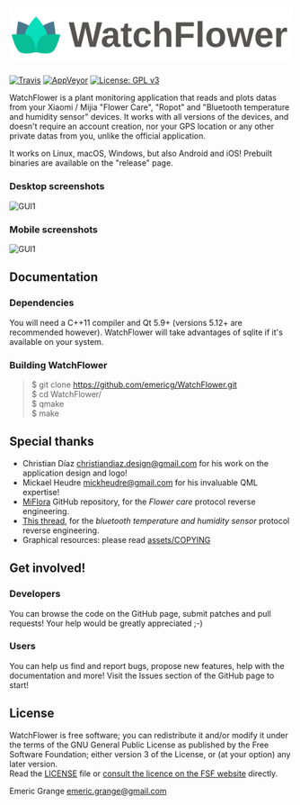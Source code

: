 # ![WatchFlower](assets/android/res/mipmap-xhdpi/splashicon.png)

[![Travis](https://img.shields.io/travis/emericg/WatchFlower.svg?style=flat-square&logo=travis)](https://travis-ci.org/emericg/WatchFlower)
[![AppVeyor](https://img.shields.io/appveyor/ci/emericg/WatchFlower.svg?style=flat-square&logo=appveyor)](https://ci.appveyor.com/project/emericg/watchflower)
[![License: GPL v3](https://img.shields.io/badge/license-GPL%20v3-blue.svg?style=flat-square)](http://www.gnu.org/licenses/gpl-3.0)


WatchFlower is a plant monitoring application that reads and plots datas from your Xiaomi / Mijia "Flower Care", "Ropot" and "Bluetooth temperature and humidity sensor" devices.
It works with all versions of the devices, and doesn't require an account creation, nor your GPS location or any other private datas from you, unlike the official application.

It works on Linux, macOS, Windows, but also Android and iOS! Prebuilt binaries are available on the "release" page.

### Desktop screenshots

![GUI1](https://i.imgur.com/rasL730.png)

### Mobile screenshots

![GUI1](https://i.imgur.com/xSFZ5nB.png)


## Documentation

### Dependencies

You will need a C++11 compiler and Qt 5.9+ (versions 5.12+ are recommended however).
WatchFlower will take advantages of sqlite if it's available on your system.

### Building WatchFlower

> $ git clone https://github.com/emericg/WatchFlower.git  
> $ cd WatchFlower/  
> $ qmake  
> $ make  


## Special thanks

* Christian Díaz <christiandiaz.design@gmail.com> for his work on the application design and logo!
* Mickael Heudre <mickheudre@gmail.com> for his invaluable QML expertise!
* [MiFlora](https://github.com/open-homeautomation/miflora) GitHub repository, for the *Flower care* protocol reverse engineering.
* [This thread](https://github.com/sputnikdev/eclipse-smarthome-bluetooth-binding/issues/18), for the *bluetooth temperature and humidity sensor* protocol reverse engineering.
* Graphical resources: please read [assets/COPYING](assets/COPYING)


## Get involved!

### Developers

You can browse the code on the GitHub page, submit patches and pull requests! Your help would be greatly appreciated ;-)

### Users

You can help us find and report bugs, propose new features, help with the documentation and more! Visit the Issues section of the GitHub page to start!


## License

WatchFlower is free software; you can redistribute it and/or modify it under the terms of the GNU General Public License as published by the Free Software Foundation; either version 3 of the License, or (at your option) any later version.  
Read the [LICENSE](LICENSE) file or [consult the licence on the FSF website](https://www.gnu.org/licenses/gpl-3.0.txt) directly.

Emeric Grange <emeric.grange@gmail.com>
